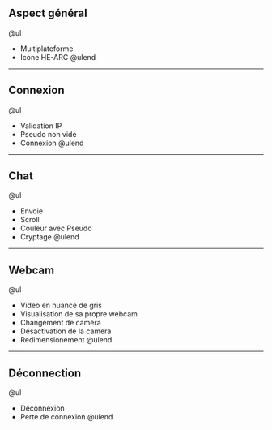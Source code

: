 ## Aspect général

@ul
 - Multiplateforme
 - Icone HE-ARC
@ulend

---

## Connexion

@ul
 - Validation IP
 - Pseudo non vide
 - Connexion
@ulend

---

## Chat

@ul
 - Envoie
 - Scroll
 - Couleur avec Pseudo
 - Cryptage
@ulend

---

## Webcam

@ul
 - Video en nuance de gris
 - Visualisation de sa propre webcam
 - Changement de caméra
 - Désactivation de la camera
 - Redimensionement
@ulend

---

## Déconnection

@ul
 - Déconnexion
 - Perte de connexion
@ulend
